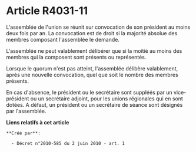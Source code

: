# Article R4031-11

L'assemblée de l'union se réunit sur convocation de son président au moins deux fois par an. La convocation est de droit si
la majorité absolue des membres composant l'assemblée le demande. 

L'assemblée ne peut valablement délibérer que si la moitié au moins des membres qui la composent sont présents ou
représentés. 

Lorsque le quorum n'est pas atteint, l'assemblée délibère valablement, après une nouvelle convocation, quel que soit le
nombre des membres présents. 

En cas d'absence, le président ou le secrétaire sont suppléés par un vice-président ou un secrétaire adjoint, pour les unions
régionales qui en sont dotées. A défaut, un président ou un secrétaire de séance sont désignés par l'assemblée.

**Liens relatifs à cet article**

	**Créé par**:

	  - Décret n°2010-585 du 2 juin 2010 - art. 1
